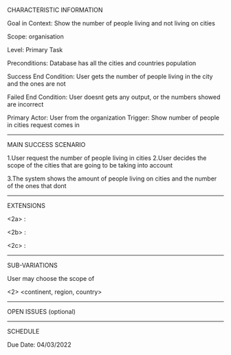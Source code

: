 CHARACTERISTIC INFORMATION

Goal in Context: Show the number of people living and not living on cities

Scope: organisation

Level: Primary Task

Preconditions: Database has all the cities and countries population

Success End Condition: User gets the number of people living in the city and the ones are not

Failed End Condition: User doesnt gets any output, or the numbers showed are incorrect

Primary Actor: User from the organization
Trigger: Show number of people in cities request comes in

----------------------------------------

MAIN SUCCESS SCENARIO

1.User request the number of people living in cities
2.User decides the scope of the cities that are going to be taking into account

3.The system shows the amount of people living on cities and the number of the ones that dont

----------------------

EXTENSIONS

<User chooses the scope of the world>

<2a> <condition> : <Use the propper SQL statement>

<User chooses the scope of a continent>

<2b> <condition> : <Use the propper SQL statement>

<User chooses the scope of a region>

<2c> <condition> : <Use the propper  SQL statement>

----------------------------

SUB-VARIATIONS

User may choose the scope of

<2> <continent, region, country>

----------------------------

OPEN ISSUES (optional)

---------------------------

SCHEDULE

Due Date: 04/03/2022






